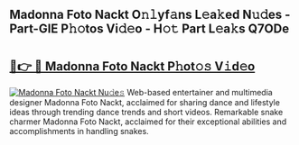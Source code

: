 ## Madonna Foto Nackt O𝚗𝚕yf𝚊ns L𝚎a𝚔ed N𝚞𝚍es - Part-GIE P𝚑𝚘tos Vi𝚍𝚎o - H𝚘𝚝 Part L𝚎a𝚔s Q7ODe

# <h2><a href="http://kf1n55l.oniu.top/?m=Madonna+Foto+Nackt">🔗👉 🔴 Madonna Foto Nackt P𝚑ot𝚘𝚜 V𝚒d𝚎o</a></h2>

[![Madonna Foto Nackt Nu𝚍e𝚜](https://i.imgur.com/0qMVB7G.gif)](http://kf1n55l.oniu.top/?m=Madonna+Foto+Nackt)
Web-based entertainer and multimedia designer Madonna Foto Nackt, acclaimed for sharing dance and lifestyle ideas through trending dance trends and short videos. Remarkable snake charmer Madonna Foto Nackt, acclaimed for their exceptional abilities and accomplishments in handling snakes.  
